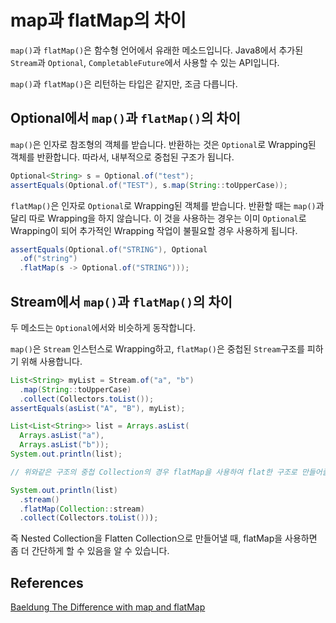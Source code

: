 # map과 flatMap의 차이

`map()`과 `flatMap()`은 함수형 언어에서 유래한 메소드입니다. Java8에서 추가된 `Stream`과 `Optional`, `CompletableFuture`에서 사용할 수 있는 API입니다.

`map()`과 `flatMap()`은 리턴하는 타입은 같지만, 조금 다릅니다.

## Optional에서 `map()`과 `flatMap()`의 차이

`map()`은 인자로 참조형의 객체를 받습니다. 반환하는 것은 `Optional`로 Wrapping된 객체를 반환합니다. 따라서, 내부적으로 중첩된 구조가 됩니다.

```java
Optional<String> s = Optional.of("test");
assertEquals(Optional.of("TEST"), s.map(String::toUpperCase));
```

`flatMap()`은 인자로 `Optional`로 Wrapping된 객체를 받습니다. 반환할 때는 `map()`과 달리 따로 Wrapping을 하지 않습니다. 이 것을 사용하는 경우는 이미 `Optional`로 Wrapping이 되어 추가적인 Wrapping 작업이 불필요할 경우 사용하게 됩니다.

```java
assertEquals(Optional.of("STRING"), Optional
  .of("string")
  .flatMap(s -> Optional.of("STRING")));
```

## Stream에서 `map()`과 `flatMap()`의 차이

두 메소드는 `Optional`에서와 비슷하게 동작합니다.

`map()`은 `Stream` 인스턴스로 Wrapping하고, `flatMap()`은 중첩된 `Stream`구조를 피하기 위해 사용합니다.

```java
List<String> myList = Stream.of("a", "b")
  .map(String::toUpperCase)
  .collect(Collectors.toList());
assertEquals(asList("A", "B"), myList);
```

```java
List<List<String>> list = Arrays.asList(
  Arrays.asList("a"),
  Arrays.asList("b"));
System.out.println(list);

// 위와같은 구조의 중첩 Collection의 경우 flatMap을 사용하여 flat한 구조로 만들어줄 수 있습니다.

System.out.println(list)
  .stream()
  .flatMap(Collection::stream)
  .collect(Collectors.toList()));
```

즉 Nested Collection을 Flatten Collection으로 만들어낼 때, flatMap을 사용하면 좀 더 간단하게 할 수 있음을 알 수 있습니다.

## References

[Baeldung The Difference with map and flatMap](https://www.baeldung.com/java-difference-map-and-flatmap)
